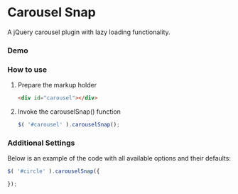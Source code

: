 Carousel Snap
=============

A jQuery carousel plugin with lazy loading functionality.

### Demo



### How to use

1. Prepare the markup holder

	```HTML
	<div id="carousel"></div>
	```

2. Invoke the carouselSnap() function

	```JavaScript
	$( '#carousel' ).carouselSnap();
	```

### Additional Settings

Below is an example of the code with all available options and their defaults:

```JavaScript
$( '#circle' ).carouselSnap({

});
```


